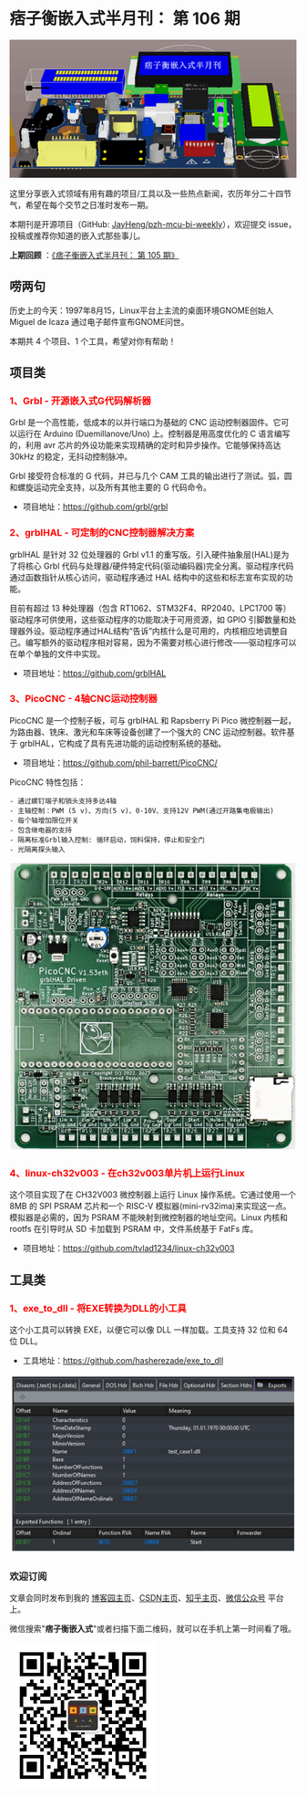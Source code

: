 # 痞子衡嵌入式半月刊： 第 106 期

![](https://raw.githubusercontent.com/JayHeng/pzh-mcu-bi-weekly/master/pics/pzh_mcu_bi_weekly.PNG)

这里分享嵌入式领域有用有趣的项目/工具以及一些热点新闻，农历年分二十四节气，希望在每个交节之日准时发布一期。

本期刊是开源项目（GitHub: [JayHeng/pzh-mcu-bi-weekly](https://github.com/JayHeng/pzh-mcu-bi-weekly)），欢迎提交 issue，投稿或推荐你知道的嵌入式那些事儿。

**上期回顾** ：[《痞子衡嵌入式半月刊： 第 105 期》](https://www.cnblogs.com/henjay724/p/18314326)

## 唠两句

历史上的今天：1997年8月15，Linux平台上主流的桌面环境GNOME创始人 Miguel de Icaza 通过电子邮件宣布GNOME问世。

本期共 4 个项目、1 个工具，希望对你有帮助！

## 项目类

### <font color="red">1、Grbl - 开源嵌入式G代码解析器</font>

Grbl 是一个高性能，低成本的以并行端口为基础的 CNC 运动控制器固件。它可以运行在 Arduino (Duemillanove/Uno) 上。控制器是用高度优化的 C 语言编写的，利用 avr 芯片的外设功能来实现精确的定时和异步操作。它能够保持高达 30kHz 的稳定，无抖动控制脉冲。

Grbl 接受符合标准的 G 代码，并已与几个 CAM 工具的输出进行了测试。弧，圆和螺旋运动完全支持，以及所有其他主要的 G 代码命令。

 * 项目地址：https://github.com/grbl/grbl

### <font color="red">2、grblHAL - 可定制的CNC控制器解决方案</font>

grblHAL 是针对 32 位处理器的 Grbl v1.1 的重写版。引入硬件抽象层(HAL)是为了将核心 Grbl 代码与处理器/硬件特定代码(驱动编码器)完全分离。驱动程序代码通过函数指针从核心访问，驱动程序通过 HAL 结构中的这些和标志宣布实现的功能。

目前有超过 13 种处理器（包含 RT1062、STM32F4、RP2040、LPC1700 等）驱动程序可供使用，这些驱动程序的功能取决于可用资源，如 GPIO 引脚数量和处理器外设。驱动程序通过HAL结构“告诉”内核什么是可用的，内核相应地调整自己。编写额外的驱动程序相对容易，因为不需要对核心进行修改——驱动程序可以在单个单独的文件中实现。

 * 项目地址：https://github.com/grblHAL

 ### <font color="red">3、PicoCNC - 4轴CNC运动控制器</font>

PicoCNC 是一个控制子板，可与 grblHAL 和 Rapsberry Pi Pico 微控制器一起，为路由器、铣床、激光和车床等设备创建了一个强大的 CNC 运动控制器。软件基于 grblHAL，它构成了具有先进功能的运动控制系统的基础。

 * 项目地址：https://github.com/phil-barrett/PicoCNC/

PicoCNC 特性包括：

```text
- 通过螺钉端子和销头支持多达4轴
- 主轴控制：PWM (5 v)、方向(5 v)、0-10V、支持12V PWM(通过开路集电极输出)
- 每个轴增加限位开关
- 包含继电器的支持
- 隔离标准Grbl输入控制: 循环启动，饲料保持，停止和安全门
- 光隔离探头输入
```

 ![](https://raw.githubusercontent.com/JayHeng/pzh-mcu-bi-weekly/master/pics/issue-106/PicoCNC.PNG)

### <font color="red">4、linux-ch32v003 - 在ch32v003单片机上运行Linux</font>

这个项目实现了在 CH32V003 微控制器上运行 Linux 操作系统。它通过使用一个 8MB 的 SPI PSRAM 芯片和一个 RISC-V 模拟器(mini-rv32ima)来实现这一点。模拟器是必需的，因为 PSRAM 不能映射到微控制器的地址空间。Linux 内核和 rootfs 在引导时从 SD 卡加载到 PSRAM 中，文件系统基于 FatFs 库。

 * 项目地址：https://github.com/tvlad1234/linux-ch32v003

## 工具类

### <font color="red">1、exe_to_dll - 将EXE转换为DLL的小工具</font>

这个小工具可以转换 EXE，以便它可以像 DLL 一样加载。工具支持 32 位和 64 位 DLL。

 * 工具地址：https://github.com/hasherezade/exe_to_dll

 ![](https://raw.githubusercontent.com/JayHeng/pzh-mcu-bi-weekly/master/pics/issue-106/exe_to_dll.PNG)

### 欢迎订阅

文章会同时发布到我的 [博客园主页](https://www.cnblogs.com/henjay724/)、[CSDN主页](https://blog.csdn.net/henjay724)、[知乎主页](https://www.zhihu.com/people/henjay724)、[微信公众号](http://weixin.sogou.com/weixin?type=1&query=痞子衡嵌入式) 平台上。

微信搜索"__痞子衡嵌入式__"或者扫描下面二维码，就可以在手机上第一时间看了哦。

![](https://raw.githubusercontent.com/JayHeng/pzhmcu-picture/master/wechat/pzhMcu_qrcode_258x258.jpg)


